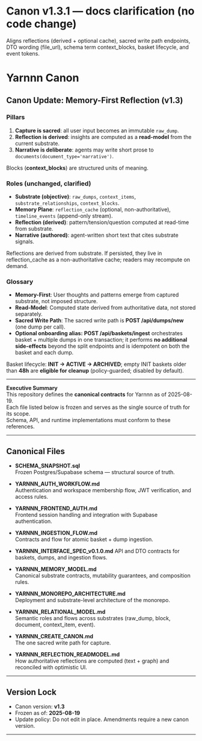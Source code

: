 # Canon v1.3.1 — docs clarification (no code change)
Aligns reflections (derived + optional cache), sacred write path endpoints, DTO wording (file_url), schema term context_blocks, basket lifecycle, and event tokens.

# Yarnnn Canon

## Canon Update: Memory-First Reflection (v1.3)

### Pillars
1) **Capture is sacred**: all user input becomes an immutable `raw_dump`.
2) **Reflection is derived**: insights are computed as a **read-model** from the current substrate.
3) **Narrative is deliberate**: agents may write short prose to `documents(document_type='narrative')`.

Blocks (**context_blocks**) are structured units of meaning.

### Roles (unchanged, clarified)
- **Substrate (objective)**: `raw_dumps`, `context_items`, `substrate_relationships`, `context_blocks`.
- **Memory Plane**: `reflection_cache` (optional, non-authoritative), `timeline_events` (append-only stream).
- **Reflection (derived)**: pattern/tension/question computed at read-time from substrate.
- **Narrative (authored)**: agent-written short text that cites substrate signals.

Reflections are derived from substrate. If persisted, they live in reflection_cache as a non-authoritative cache; readers may recompute on demand.

### Glossary
- **Memory-First**: User thoughts and patterns emerge from captured substrate, not imposed structure.
- **Read-Model**: Computed state derived from authoritative data, not stored separately.
- **Sacred Write Path**: The sacred write path is **POST /api/dumps/new** (one dump per call).
- **Optional onboarding alias:** **POST /api/baskets/ingest** orchestrates basket + multiple dumps in one transaction; it performs **no additional side-effects** beyond the split endpoints and is idempotent on both the basket and each dump.

Basket lifecycle: **INIT → ACTIVE → ARCHIVED**; empty INIT baskets older than **48h** are **eligible for cleanup** (policy-guarded; disabled by default).

---

**Executive Summary**  
This repository defines the **canonical contracts** for Yarnnn as of 2025-08-19.  
Each file listed below is frozen and serves as the single source of truth for its scope.  
Schema, API, and runtime implementations must conform to these references.  

---

## Canonical Files

- **SCHEMA_SNAPSHOT.sql**  
  Frozen Postgres/Supabase schema — structural source of truth.  

- **YARNNN_AUTH_WORKFLOW.md**  
  Authentication and workspace membership flow, JWT verification, and access rules.  

- **YARNNN_FRONTEND_AUTH.md**  
  Frontend session handling and integration with Supabase authentication.  

- **YARNNN_INGESTION_FLOW.md**  
  Contracts and flow for atomic basket + dump ingestion.  

- **YARNNN_INTERFACE_SPEC_v0.1.0.md**
  API and DTO contracts for baskets, dumps, and ingestion flows.  

- **YARNNN_MEMORY_MODEL.md**  
  Canonical substrate contracts, mutability guarantees, and composition rules.  

- **YARNNN_MONOREPO_ARCHITECTURE.md**  
  Deployment and substrate-level architecture of the monorepo.  

- **YARNNN_RELATIONAL_MODEL.md**  
  Semantic roles and flows across substrates (raw_dump, block, document, context_item, event).  

- **YARNNN_CREATE_CANON.md**  
  The one sacred write path for capture.

- **YARNNN_REFLECTION_READMODEL.md**  
  How authoritative reflections are computed (text + graph) and reconciled with optimistic UI.

---

## Version Lock

- Canon version: **v1.3**  
- Frozen as of: **2025-08-19**  
- Update policy: Do not edit in place. Amendments require a new canon version.  

---
